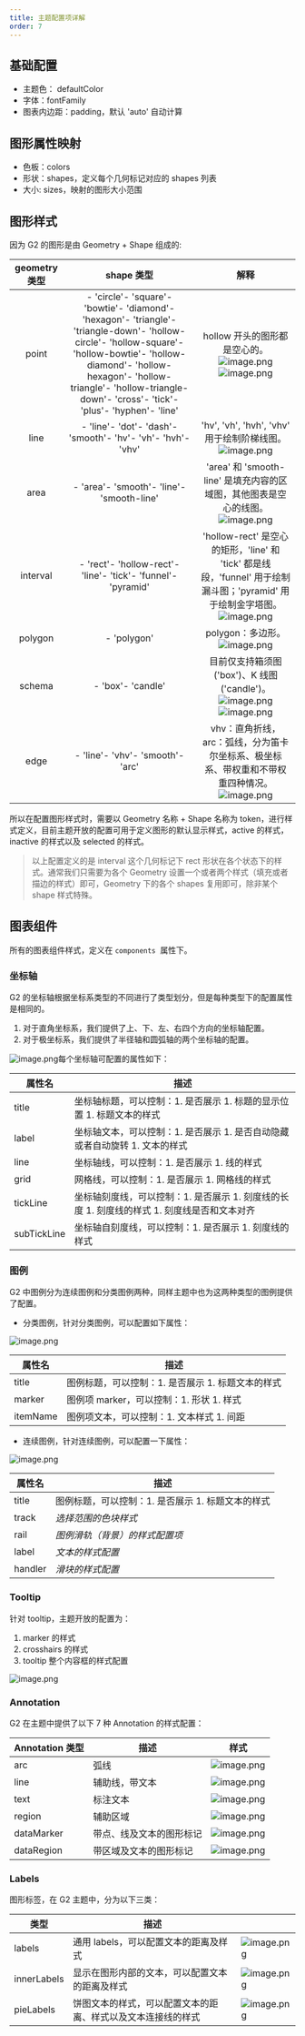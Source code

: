 ```yaml
---
title: 主题配置项详解
order: 7
---
```


## 基础配置

- 主题色： defaultColor
- 字体：fontFamily
- 图表内边距：padding，默认 'auto' 自动计算

## 图形属性映射

- 色板：colors
- 形状：shapes，定义每个几何标记对应的 shapes 列表
- 大小: sizes，映射的图形大小范围

## 图形样式

因为 G2 的图形是由 Geometry + Shape 组成的:

| **geometry 类型** |                                                                                                                         **shape 类型**                                                                                                                         |                                                                                                                     **解释**                                                                                                                      |
| :---------------: | :------------------------------------------------------------------------------------------------------------------------------------------------------------------------------------------------------------------------------------------------------------: | :-----------------------------------------------------------------------------------------------------------------------------------------------------------------------------------------------------------------------------------------------: |
|       point       | - 'circle'- 'square'- 'bowtie'- 'diamond'- 'hexagon'- 'triangle'- 'triangle-down'- 'hollow-circle'- 'hollow-square'- 'hollow-bowtie'- 'hollow-diamond'- 'hollow-hexagon'- 'hollow-triangle'- 'hollow-triangle-down'- 'cross'- 'tick'- 'plus'- 'hyphen'- 'line' |        hollow 开头的图形都是空心的。![image.png](https://gw.alipayobjects.com/mdn/rms_f5c722/afts/img/A*SOzoR4n967MAAAAAAAAAAABkARQnAQ)![image.png](https://gw.alipayobjects.com/mdn/rms_f5c722/afts/img/A*AyLUTY60MDkAAAAAAAAAAABkARQnAQ)        |
|       line        |                                                                                                  - 'line'- 'dot'- 'dash'- 'smooth'- 'hv'- 'vh'- 'hvh'- 'vhv'                                                                                                   |                                                  'hv', 'vh', 'hvh', 'vhv' 用于绘制阶梯线图。![image.png](https://gw.alipayobjects.com/mdn/rms_f5c722/afts/img/A*yMFrQKD52WcAAAAAAAAAAABkARQnAQ)                                                   |
|       area        |                                                                                                           - 'area'- 'smooth'- 'line'- 'smooth-line'                                                                                                            |                                       'area' 和 'smooth-line' 是填充内容的区域图，其他图表是空心的线图。![image.png](https://gw.alipayobjects.com/mdn/rms_f5c722/afts/img/A*nX8vR4cShMYAAAAAAAAAAABkARQnAQ)                                       |
|     interval      |                                                                                                  - 'rect'- 'hollow-rect'- 'line'- 'tick'- 'funnel'- 'pyramid'                                                                                                  |                  'hollow-rect' 是空心的矩形，'line' 和 'tick' 都是线段，'funnel' 用于绘制漏斗图；'pyramid' 用于绘制金字塔图。![image.png](https://gw.alipayobjects.com/mdn/rms_f5c722/afts/img/A*0H-zQrrV7YcAAAAAAAAAAABkARQnAQ)                  |
|      polygon      |                                                                                                                          - 'polygon'                                                                                                                           |                                                               polygon：多边形。![image.png](https://gw.alipayobjects.com/mdn/rms_f5c722/afts/img/A*QgsPTLQ3eLUAAAAAAAAAAABkARQnAQ)                                                                |
|      schema       |                                                                                                                       - 'box'- 'candle'                                                                                                                        | 目前仅支持箱须图('box')、K 线图('candle')。![image.png](https://gw.alipayobjects.com/mdn/rms_f5c722/afts/img/A*olU9QYwnMgMAAAAAAAAAAABkARQnAQ)![image.png](https://gw.alipayobjects.com/mdn/rms_f5c722/afts/img/A*JX_ISqY-UIAAAAAAAAAAAABkARQnAQ) |
|       edge        |                                                                                                                - 'line'- 'vhv'- 'smooth'- 'arc'                                                                                                                |                                vhv：直角折线，arc：弧线，分为笛卡尔坐标系、极坐标系、带权重和不带权重四种情况。![image.png](https://gw.alipayobjects.com/mdn/rms_f5c722/afts/img/A*UOxHSKuGsBwAAAAAAAAAAABkARQnAQ)                                |

所以在配置图形样式时，需要以 Geometry 名称 + Shape 名称为 token，进行样式定义，目前主题开放的配置可用于定义图形的默认显示样式，active 的样式，inactive 的样式以及 selected 的样式。

> 以上配置定义的是 interval 这个几何标记下 rect 形状在各个状态下的样式。通常我们只需要为各个 Geometry 设置一个或者两个样式（填充或者描边的样式）即可，Geometry 下的各个 shapes 复用即可，除非某个 shape 样式特殊。

## 图表组件

所有的图表组件样式，定义在 `components`  属性下。

### 坐标轴

G2 的坐标轴根据坐标系类型的不同进行了类型划分，但是每种类型下的配置属性是相同的。

1. 对于直角坐标系，我们提供了上、下、左、右四个方向的坐标轴配置。
1. 对于极坐标系，我们提供了半径轴和圆弧轴的两个坐标轴的配置。

![image.png](https://gw.alipayobjects.com/mdn/rms_f5c722/afts/img/A*QwP6RI0M2n8AAAAAAAAAAABkARQnAQ)每个坐标轴可配置的属性如下：

| 属性名      | 描述                                                                                        |
| ----------- | ------------------------------------------------------------------------------------------- |
| title       | 坐标轴标题，可以控制：1. 是否展示 1. 标题的显示位置 1. 标题文本的样式                       |
| label       | 坐标轴文本，可以控制：1. 是否展示 1. 是否自动隐藏或者自动旋转 1. 文本的样式                 |
| line        | 坐标轴线，可以控制：1. 是否展示 1. 线的样式                                                 |
| grid        | 网格线，可以控制：1. 是否展示 1. 网格线的样式                                               |
| tickLine    | 坐标轴刻度线，可以控制：1. 是否展示 1. 刻度线的长度 1. 刻度线的样式 1. 刻度线是否和文本对齐 |
| subTickLine | 坐标轴自刻度线，可以控制：1. 是否展示 1. 刻度线的样式                                       |

### 图例

G2 中图例分为连续图例和分类图例两种，同样主题中也为这两种类型的图例提供了配置。

- 分类图例，针对分类图例，可以配置如下属性：

![image.png](https://gw.alipayobjects.com/mdn/rms_f5c722/afts/img/A*7ka8SLG1io8AAAAAAAAAAABkARQnAQ)

| 属性名   | 描述                                              |
| -------- | ------------------------------------------------- |
| title    | 图例标题，可以控制：1. 是否展示 1. 标题文本的样式 |
| marker   | 图例项 marker，可以控制：1. 形状 1. 样式          |
| itemName | 图例项文本，可以控制：1. 文本样式 1. 间距         |

- 连续图例，针对连续图例，可以配置一下属性：

![image.png](https://gw.alipayobjects.com/mdn/rms_f5c722/afts/img/A*-1IJRJbBJxYAAAAAAAAAAABkARQnAQ)

| 属性名  | 描述                                              |
| ------- | ------------------------------------------------- |
| title   | 图例标题，可以控制：1. 是否展示 1. 标题文本的样式 |
| track   | _选择范围的色块样式_                              |
| rail    | _图例滑轨（背景）的样式配置项_                    |
| label   | _文本的样式配置_                                  |
| handler | _滑块的样式配置_                                  |

### Tooltip

针对 tooltip，主题开放的配置为：

1. marker 的样式
1. crosshairs 的样式
1. tooltip 整个内容框的样式配置

![image.png](https://gw.alipayobjects.com/mdn/rms_f5c722/afts/img/A*HW-WRqzZT3MAAAAAAAAAAABkARQnAQ)

### Annotation 

G2 在主题中提供了以下 7 种 Annotation 的样式配置：

| Annotation 类型 | 描述                     | 样式                                                                                                |
| --------------- | ------------------------ | --------------------------------------------------------------------------------------------------- |
| arc             | 弧线                     | ![image.png](https://gw.alipayobjects.com/mdn/rms_f5c722/afts/img/A*p6NSQau2HloAAAAAAAAAAABkARQnAQ) |
| line            | 辅助线，带文本           | ![image.png](https://gw.alipayobjects.com/mdn/rms_f5c722/afts/img/A*ob5ARp0Fk_cAAAAAAAAAAABkARQnAQ) |
| text            | 标注文本                 | ![image.png](https://gw.alipayobjects.com/mdn/rms_f5c722/afts/img/A*7xDjT7Q3B_IAAAAAAAAAAABkARQnAQ) |
| region          | 辅助区域                 | ![image.png](https://gw.alipayobjects.com/mdn/rms_f5c722/afts/img/A*IpEdQaAmGDoAAAAAAAAAAABkARQnAQ) |
| dataMarker      | 带点、线及文本的图形标记 | ![image.png](https://gw.alipayobjects.com/mdn/rms_f5c722/afts/img/A*ycZ0R4cueL0AAAAAAAAAAABkARQnAQ) |
| dataRegion      | 带区域及文本的图形标记   | ![image.png](https://gw.alipayobjects.com/mdn/rms_f5c722/afts/img/A*9qcrRp5rWdcAAAAAAAAAAABkARQnAQ) |

### Labels

图形标签，在 G2 主题中，分为以下三类：

| 类型        | 描述                                                         |                                                                                                     |
| ----------- | ------------------------------------------------------------ | --------------------------------------------------------------------------------------------------- |
| labels      | 通用 labels，可以配置文本的距离及样式                        | ![image.png](https://gw.alipayobjects.com/mdn/rms_f5c722/afts/img/A*eMhjSatkIikAAAAAAAAAAABkARQnAQ) |
| innerLabels | 显示在图形内部的文本，可以配置文本的距离及样式               | ![image.png](https://gw.alipayobjects.com/mdn/rms_f5c722/afts/img/A*kL3SRJKtuO0AAAAAAAAAAABkARQnAQ) |
| pieLabels   | 饼图文本的样式，可以配置文本的距离、样式以及文本连接线的样式 | ![image.png](https://gw.alipayobjects.com/mdn/rms_f5c722/afts/img/A*3GGPQZ66bggAAAAAAAAAAABkARQnAQ) |
